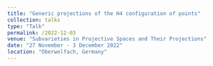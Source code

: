 ```yaml
---
title: "Generic projections of the H4 configuration of points"
collection: talks
type: "Talk"
permalink: /2022-12-03
venue: "Subvarieties in Projective Spaces and Their Projections"
date: "27 November - 3 December 2022"
location: "Oberwolfach, Germany"
---
```

